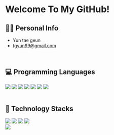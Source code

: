 <div align=left>

# Welcome To My GitHub!

## 🙋‍♂️ Personal Info
- Yun tae geun
- tgyun99@gmail.com
<br/>

## 💻 Programming Languages

  <span><img src="https://img.shields.io/badge/Python-3776AB?style=flat&logo=python&logoColor=white"/></span>
  <span><img src="https://img.shields.io/badge/C%2B%2B-00599C?style=flat&logo=c%2B%2B&logoColor=white"/></span>
  <span><img src="https://img.shields.io/badge/C-00599C?style=flat&logo=c&logoColor=white"/></span>
  <span><img src = "https://img.shields.io/badge/java-blue?style=flat"/></span>
  <span><img src="https://img.shields.io/badge/JavaScript-dbab09?style=flat&logo=javascript&logoColor=white"/></span>
  <span><img src="https://img.shields.io/badge/HTML-e34f26?style=flat&logo=html5&logoColor=white"/></span>
  <span><img src="https://img.shields.io/badge/CSS-1572b6?style=flat&logo=css3&logoColor=white"/></span>
  <br/>
<br/>
## 🔨 Technology Stacks
  <span><img src = "https://img.shields.io/badge/springboot-%236DB33F?style=flat&logo=springboot&logoColor=white"/></span>
  <span><img src = "https://img.shields.io/badge/mysql-%234479A1?style=flat&logo=mysql&logoColor=white"/></span>
  <span><img src = "https://img.shields.io/badge/flask-%23000000?style=flat&logo=flask&logoColor=white"/></span>
  <span><img src="https://img.shields.io/badge/docker-2496ED?style=flat&logo=docker&logoColor=white"/><span>
  <br/>
  <span><img src="https://img.shields.io/badge/Linux-FCC624?style=flat&logo=linux&logoColor=black"/></span>


</div>
